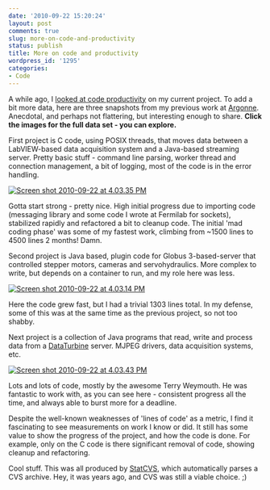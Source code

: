 ```yaml
---
date: '2010-09-22 15:20:24'
layout: post
comments: true
slug: more-on-code-and-productivity
status: publish
title: More on code and productivity
wordpress_id: '1295'
categories:
- Code
---
```


A while ago, I [looked at code productivity](http://fnord.phfactor.net/2010/05/25/a-look-at-productivity-and-metrics/) on my current project. To add a bit more data, here are three snapshots from my previous work at [Argonne](http://mcs.anl.gov/). Anecdotal, and perhaps not flattering, but interesting enough to share. **Click the images for the full data set - you can explore.**

First project is C code, using POSIX threads, that moves data between a LabVIEW-based data acquisition system and a Java-based streaming server. Pretty basic stuff - command line parsing, worker thread and connection management, a bit of logging, most of the code is in the error handling.

[![Screen shot 2010-09-22 at 4.03.35 PM](http://fnord.phfactor.net/wp-content/uploads/2010/09/Screen-shot-2010-09-22-at-4.03.35-PM-450x496.png)](http://www.phfactor.net/code_stats/driver/)

Gotta start strong - pretty nice. High initial progress due to importing code (messaging library and some code I wrote at Fermilab for sockets), stabilized rapidly and refactored a bit to cleanup code. The initial 'mad coding phase' was some of my fastest work, climbing from ~1500 lines to 4500 lines 2 months! Damn.

Second project is Java based, plugin code for Globus 3-based-server that controlled stepper motors, cameras and servohydraulics. More complex to write, but depends on a container to run, and my role here was less.

[![Screen shot 2010-09-22 at 4.03.14 PM](http://fnord.phfactor.net/wp-content/uploads/2010/09/Screen-shot-2010-09-22-at-4.03.14-PM-436x600.png)](http://www.phfactor.net/code_stats/plugins)

Here the code grew fast, but I had a trivial 1303 lines total. In my defense, some of this was at the same time as the previous project, so not too shabby.

Next project is a collection of Java programs that read, write and process data from a [DataTurbine](http://dataturbine.org/) server. MJPEG drivers, data acquisition systems, etc.

[![Screen shot 2010-09-22 at 4.03.43 PM](http://fnord.phfactor.net/wp-content/uploads/2010/09/Screen-shot-2010-09-22-at-4.03.43-PM-450x501.png)](http://www.phfactor.net/code_stats/turbine/)

Lots and lots of code, mostly by the awesome Terry Weymouth. He was fantastic to work with, as you can see here - consistent progress all the time, and always able to burst more for a deadline.

Despite the well-known weaknesses of 'lines of code' as a metric, I find it fascinating to see measurements on work I know or did. It still has some value to show the progress of the project, and how the code is done. For example, only on the C code is there significant removal of code, showing cleanup and refactoring.

Cool stuff. This was all produced by [StatCVS](http://statcvs.sourceforge.net/), which automatically parses a CVS archive. Hey, it was years ago, and CVS was still a viable choice. ;)
